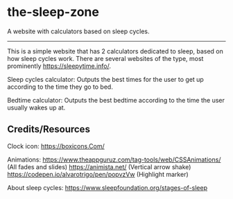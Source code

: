 # the-sleep-zone
A website with calculators based on sleep cycles.
_____________________________________________________________________

This is a simple website that has 2 calculators dedicated to sleep, based on how sleep cycles work. There are several websites of the type, most prominently https://sleepytime.info/.  

Sleep cycles calculator:
Outputs the best times for the user to get up according to the time they go to bed.

Bedtime calculator:
Outputs the best bedtime according to the time the user usually wakes up at.

## Credits/Resources

Clock icon:
https://boxicons.Com/


Animations:
https://www.theappguruz.com/tag-tools/web/CSSAnimations/ (All fades and slides)
https://animista.net/ (Vertical arrow shake)
https://codepen.io/alvarotrigo/pen/popvzVw (Highlight marker)


About sleep cycles:
https://www.sleepfoundation.org/stages-of-sleep
